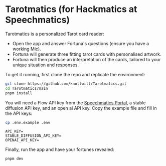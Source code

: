 # Tarotmatics (for Hackmatics at Speechmatics)

Tarotmatics is a personalized Tarot card reader:
- Open the app and answer Fortuna's questions (ensure you have a working Mic). 
- Fortuna will generate three fitting tarot cards with personalised artwork.
- Fortuna will then produce an interpretation of the cards, tailored to your unique situation and responses.

To get it running, first clone the repo and replicate the environment:
```bash
git clone https://github.com/knottwill/Tarotmatics.git
cd Tarotmatics/main
pnpm install
```

You will need a Flow API key from the [Speechmatics Portal](https://portal.speechmatics.com/dashboard), a stable diffusion API key, and an open ai API key. Copy the example file and fill in the API keys:

```bash
cp .env.example .env
```

```.env
API_KEY=
STABLE_DIFFUSION_API_KEY=
OPENAI_API_KEY=
```

Finally, run the app and have your fortunes revealed:

```bash
pnpm dev
```